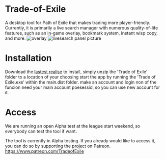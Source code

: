 # Trade-of-Exile
A desktop tool for Path of Exile that makes trading more player-friendly. Currently, it is primarily a live search manager with numerous quality-of-life features, such as an in-game overlay, bookmark system, instant wisp copy, and more.
![overlay](https://user-images.githubusercontent.com/129565402/229520069-944d3c36-f685-48d7-be8a-3f2209d5919a.png)
![livesearch panel picture](https://user-images.githubusercontent.com/129565402/229520081-5682c34b-e730-4c3c-b4d7-a1b1adbd7bdb.png)

# Installation
Download the [lastest realise](https://github.com/TradeofExile/Trade-of-Exile/releases/tag/v0.11)
to install, simply unzip the 'Trade of Exile' folder to a location of your choosing
start the app by running the 'Trade of Exile.exe' within the main.dist folder. 
make an account and login
non of the funcion need your main account poesessid, so you can use new account for it. 

# Access
We are running an open Alpha test at the league start weekend, so everybody can test the tool if want.

The tool is currently in Alpha testing. If you already would like to access it, you can do so by supporting the project on Patreon.
https://www.patreon.com/TradeofExile
